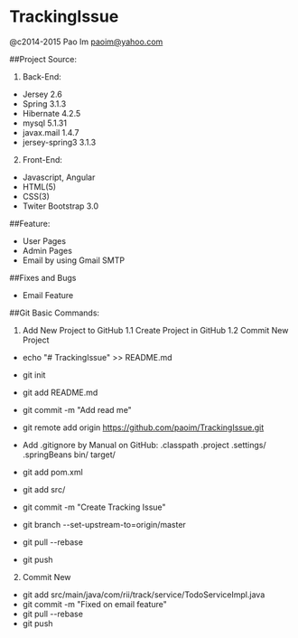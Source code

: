 # TrackingIssue
@c2014-2015
Pao Im
paoim@yahoo.com

##Project Source:
1. Back-End:
- Jersey			2.6
- Spring			3.1.3
- Hibernate			4.2.5
- mysql				5.1.31
- javax.mail		1.4.7
- jersey-spring3	3.1.3
2. Front-End:
- Javascript, Angular
- HTML(5)
- CSS(3)
- Twiter Bootstrap 3.0


##Feature:
- User Pages
- Admin Pages
- Email by using Gmail SMTP


##Fixes and Bugs
- Email Feature


##Git Basic Commands:
1. Add New Project to GitHub
1.1 Create Project in GitHub
1.2 Commit New Project
- echo "# TrackingIssue" >> README.md
- git init
- git add README.md
- git commit -m "Add read me"
- git remote add origin https://github.com/paoim/TrackingIssue.git

- Add .gitignore by Manual on GitHub:
.classpath
.project
.settings/
.springBeans
bin/
target/

- git add pom.xml
- git add src/
- git commit -m "Create Tracking Issue"
- git branch --set-upstream-to=origin/master
- git pull --rebase
- git push

2. Commit New
- git add src/main/java/com/rii/track/service/TodoServiceImpl.java
- git commit -m "Fixed on email feature"
- git pull --rebase
- git push
